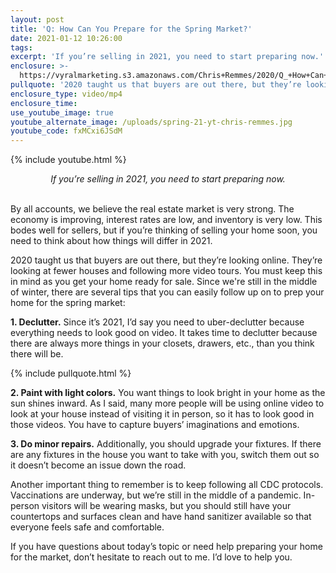 ```yaml
---
layout: post
title: 'Q: How Can You Prepare for the Spring Market?'
date: 2021-01-12 10:26:00
tags:
excerpt: 'If you’re selling in 2021, you need to start preparing now.'
enclosure: >-
  https://vyralmarketing.s3.amazonaws.com/Chris+Remmes/2020/Q_+How+Can+You+Prepare+for+the+Spring+Market_.mp4
pullquote: '2020 taught us that buyers are out there, but they’re looking online.'
enclosure_type: video/mp4
enclosure_time:
use_youtube_image: true
youtube_alternate_image: /uploads/spring-21-yt-chris-remmes.jpg
youtube_code: fxMCxi6JSdM
---
```


{% include youtube.html %}

<center><em>If you&rsquo;re selling in 2021, you need to start preparing now.</em></center>

<center>&nbsp;</center>

By all accounts, we believe the real estate market is very strong. The economy is improving, interest rates are low, and inventory is very low. This bodes well for sellers, but if you’re thinking of selling your home soon, you need to think about how things will differ in 2021.

2020 taught us that buyers are out there, but they’re looking online. They’re looking at fewer houses and following more video tours. You must keep this in mind as you get your home ready for sale. Since we're still in the middle of winter, there are several tips that you can easily follow up on to prep your home for the spring market:&nbsp;

**1\. Declutter.** Since it’s 2021, I’d say you need to uber-declutter because everything needs to look good on video. It takes time to declutter because there are always more things in your closets, drawers, etc., than you think there will be.

{% include pullquote.html %}

**2\. Paint with light colors.** You want things to look bright in your home as the sun shines inward. As I said, many more people will be using online video to look at your house instead of visiting it in person, so it has to look good in those videos. You have to capture buyers’ imaginations and emotions.&nbsp;

**3\. Do minor repairs.** Additionally, you should upgrade your fixtures. If there are any fixtures in the house you want to take with you, switch them out so it doesn’t become an issue down the road.&nbsp;

Another important thing to remember is to keep following all CDC protocols. Vaccinations are underway, but we’re still in the middle of a pandemic. In-person visitors will be wearing masks, but you should still have your countertops and surfaces clean and have hand sanitizer available so that everyone feels safe and comfortable.&nbsp;

If you have questions about today’s topic or need help preparing your home for the market, don’t hesitate to reach out to me. I’d love to help you.
